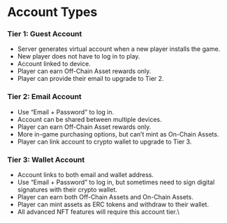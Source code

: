 # Account Types

### Tier 1: Guest Account

* Server generates virtual account when a new player installs the game.
* New player does not have to log in to play.
* Account linked to device.
* Player can earn Off-Chain Asset rewards only.
* Player can provide their email to upgrade to Tier 2.

### Tier 2: Email Account

* Use “Email + Password” to log in.
* Account can be shared between multiple devices.
* Player can earn Off-Chain Asset rewards only.
* More in-game purchasing options, but can’t mint as On-Chain Assets.
* Player can link account to crypto wallet to upgrade to Tier 3.

### Tier 3: Wallet Account

* Account links to both email and wallet address.
* Use “Email + Password” to log in, but sometimes need to sign digital signatures with their crypto wallet.
* Player can earn both Off-Chain Assets and On-Chain Assets.
* Player can mint assets as ERC tokens and withdraw to their wallet.
* All advanced NFT features will require this account tier.\
